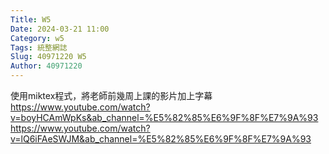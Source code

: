 ```yaml
---
Title: W5
Date: 2024-03-21 11:00
Category: w5
Tags: 統整網誌
Slug: 40971220 W5
Author: 40971220
---
```


使用miktex程式，將老師前幾周上課的影片加上字幕
https://www.youtube.com/watch?v=boyHCAmWpKs&ab_channel=%E5%82%85%E6%9F%8F%E7%9A%93
https://www.youtube.com/watch?v=lQ6iFAeSWJM&ab_channel=%E5%82%85%E6%9F%8F%E7%9A%93

<!-- PELICAN_END_SUMMARY -->